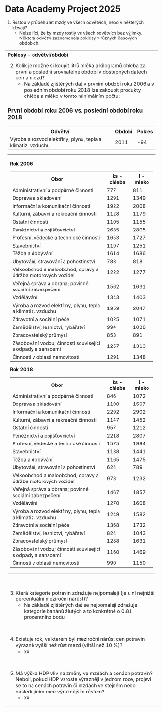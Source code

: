 # <b>Data Academy Project 2025</b>


1. Rostou v průběhu let mzdy ve všech odvětvích, nebo v některých klesají?
   - Nelze říci, že by mzdy rostly ve všech odvětvích bez výjimky. Některá odvětví zaznamenala poklesy v různých časových obdobích.

 <table>
<tr>
<td> 
<b>Poklesy - odvětví/období</b>
<table>
  <tr>
    <th>Odvětví</th>
    <th>Období</th>
    <th>Pokles</th>
  </tr>
  <tr><td>Výroba a rozvod elektřiny, plynu, tepla a klimatiz. vzduchu</td><td>2011</td><td>-94</td></tr>
     
<br>
     
2. Kolik je možné si koupit litrů mléka a kilogramů chleba za první a poslední srovnatelné období v dostupných datech cen a mezd?
   - Na základě zjištěných dat v prvním období roku 2006 a v posledním období roku 2018 lze zakoupit produkty chléba a mléko v tomto minimálním počtu:
<h3>První období roku 2006 vs. poslední období roku 2018</h3>

<table>
<tr>
<td>

<b>Rok 2006</b>
<table>
  <tr>
    <th>Obor</th>
    <th>ks - chleba</th>
    <th>l - mleko</th>
  </tr>
  <tr><td>Administrativní a podpůrné činnosti</td><td>777</td><td>811</td></tr>
  <tr><td>Doprava a skladování</td><td>1291</td><td>1349</td></tr>
  <tr><td>Informační a komunikační činnosti</td><td>1922</td><td>2008</td></tr>
  <tr><td>Kulturní, zábavní a rekreační činnosti</td><td>1128</td><td>1179</td></tr>
  <tr><td>Ostatní činnosti</td><td>1105</td><td>1155</td></tr>
  <tr><td>Peněžnictví a pojišťovnictví</td><td>2685</td><td>2805</td></tr>
  <tr><td>Profesní, vědecké a technické činnosti</td><td>1653</td><td>1727</td></tr>
  <tr><td>Stavebnictví</td><td>1197</td><td>1251</td></tr>
  <tr><td>Těžba a dobývání</td><td>1614</td><td>1686</td></tr>
  <tr><td>Ubytování, stravování a pohostinství</td><td>783</td><td>818</td></tr>
  <tr><td>Velkoobchod a maloobchod; opravy a údržba motorových vozidel</td><td>1222</td><td>1277</td></tr>
  <tr><td>Veřejná správa a obrana; povinné sociální zabezpečení</td><td>1562</td><td>1631</td></tr>
  <tr><td>Vzdělávání</td><td>1343</td><td>1403</td></tr>
  <tr><td>Výroba a rozvod elektřiny, plynu, tepla a klimatiz. vzduchu</td><td>1959</td><td>2047</td></tr>
  <tr><td>Zdravotní a sociální péče</td><td>1025</td><td>1071</td></tr>
  <tr><td>Zemědělství, lesnictví, rybářství</td><td>994</td><td>1038</td></tr>
  <tr><td>Zpracovatelský průmysl</td><td>853</td><td>891</td></tr>
  <tr><td>Zásobování vodou; činnosti související s odpady a sanacemi</td><td>1257</td><td>1313</td></tr>
  <tr><td>Činnosti v oblasti nemovitostí</td><td>1291</td><td>1348</td></tr>
</table>




<b>Rok 2018</b>
<table>
  <tr>
    <th>Obor</th>
    <th>ks - chleba</th>
    <th>l - mleko</th>
  </tr>
  <tr><td>Administrativní a podpůrné činnosti</td><td>846</td><td>1072</td></tr>
  <tr><td>Doprava a skladování</td><td>1190</td><td>1507</td></tr>
  <tr><td>Informační a komunikační činnosti</td><td>2292</td><td>2902</td></tr>
  <tr><td>Kulturní, zábavní a rekreační činnosti</td><td>1147</td><td>1452</td></tr>
  <tr><td>Ostatní činnosti</td><td>957</td><td>1212</td></tr>
  <tr><td>Peněžnictví a pojišťovnictví</td><td>2218</td><td>2807</td></tr>
  <tr><td>Profesní, vědecké a technické činnosti</td><td>1575</td><td>1994</td></tr>
  <tr><td>Stavebnictví</td><td>1138</td><td>1441</td></tr>
  <tr><td>Těžba a dobývání</td><td>1165</td><td>1475</td></tr>
  <tr><td>Ubytování, stravování a pohostinství</td><td>624</td><td>789</td></tr>
  <tr><td>Velkoobchod a maloobchod; opravy a údržba motorových vozidel</td><td>973</td><td>1232</td></tr>
  <tr><td>Veřejná správa a obrana; povinné sociální zabezpečení</td><td>1467</td><td>1857</td></tr>
  <tr><td>Vzdělávání</td><td>1270</td><td>1608</td></tr>
  <tr><td>Výroba a rozvod elektřiny, plynu, tepla a klimatiz. vzduchu</td><td>1249</td><td>1582</td></tr>
  <tr><td>Zdravotní a sociální péče</td><td>1368</td><td>1732</td></tr>
  <tr><td>Zemědělství, lesnictví, rybářství</td><td>824</td><td>1043</td></tr>
  <tr><td>Zpracovatelský průmysl</td><td>1288</td><td>1631</td></tr>
  <tr><td>Zásobování vodou; činnosti související s odpady a sanacemi</td><td>1160</td><td>1469</td></tr>
  <tr><td>Činnosti v oblasti nemovitostí</td><td>990</td><td>1150</td></tr>
</table>

</td>
</tr>
</table>

<br>

3. Která kategorie potravin zdražuje nejpomaleji (je u ní nejnižší percentuální meziroční nárůst)? 
   - Na základě zjištěných dat se nejpomaleji zdražuje kategorie banánů žlutých a to konkrétně o 0.81 procentního bodu.

<br>
     
4. Existuje rok, ve kterém byl meziroční nárůst cen potravin výrazně vyšší než růst mezd (větší než 10 %)?
   - xx

<br>
     
5. Má výška HDP vliv na změny ve mzdách a cenách potravin? Neboli, pokud HDP vzroste výrazněji v jednom roce, projeví se to na cenách potravin či mzdách ve stejném nebo následujícím roce výraznějším růstem?
   - xx
     
